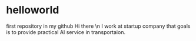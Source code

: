 # helloworld
first repository in my github
Hi there \n 
I work at startup company that goals is to provide practical AI service in transportaion. 
